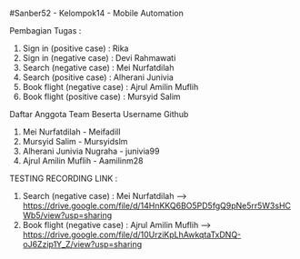 #Sanber52 - Kelompok14 - Mobile Automation

Pembagian Tugas :

1. Sign in (positive case) : Rika
2. Sign in (negative case) : Devi Rahmawati
3. Search (negative case) : Mei Nurfatdilah
4. Search (positive case) : Alherani Junivia
5. Book flight (negative case) : Ajrul Amilin Muflih
6. Book flight (positive case) : Mursyid Salim

Daftar Anggota Team Beserta Username Github

1. Mei Nurfatdilah - Meifadill
2. Mursyid Salim - Mursyidslm
3. Alherani Junivia Nugraha - junivia99
4. Ajrul Amilin Muflih - Aamilinm28

TESTING RECORDING LINK :

1. Search (negative case) : Mei Nurfatdilah --> https://drive.google.com/file/d/14HnKKQ6BO5PD5fgQ9pNe5rr5W3sHCWb5/view?usp=sharing
2. Book flight (negative case) : Ajrul Amilin Muflih --> https://drive.google.com/file/d/10UrziKpLhAwkqtaTxDNQ-oJ6Zzip1Y_Z/view?usp=sharing